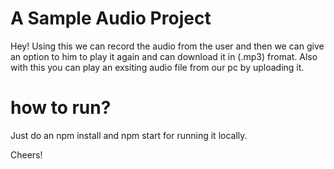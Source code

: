# A Sample Audio Project

Hey! Using this we can record the audio from the user and then we can give an option to him to play it again and can download it in (.mp3) fromat. Also with this you can play an exsiting audio file from our pc by uploading it.

# how to run?

Just do an npm install and npm start for running it locally.

Cheers!
